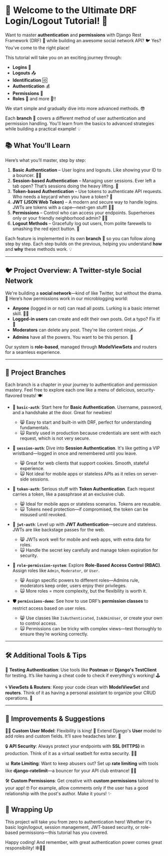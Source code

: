 # 🎉 Welcome to the Ultimate DRF Login/Logout Tutorial! 🚀

Want to master **authentication** and **permissions**  with Django Rest Framework (DRF) 🐍 while building an awesome social network API? 🐦 Yes? You’ve come to the right place!

This tutorial will take you on an exciting journey through:

- **Logins** 👤
- **Logouts** 📤
- **Identification** 🆔
- **Authentication** 💰
- **Permissions** 🔐
- **Roles** 👑 and more 🤗!!

We start simple and gradually dive into more advanced methods. 😎

Each **branch** 🌿 covers a different method of user authentication and permission handling. You'll learn from the basics to advanced strategies while building a practical example! 💡

## 📚 What You'll Learn

Here’s what you’ll master, step by step:

1. **Basic Authentication** – User logins and logouts. Like showing your ID to a bouncer. 🕵️‍♂️
2. **Session-based Authentication** – Managing user sessions. Ever left a tab open? That’s sessions doing the heavy lifting. 🍪
3. **Token-based Authentication** – Use tokens to authenticate API requests. Who needs a keycard when you have a token? 🔑
4. **JWT (JSON Web Token)** – A modern and secure way to handle logins. JWTs are tokens with a cape—next-gen stuff! 🦸‍♂️
5. **Permissions** – Control who can access your endpoints. Superheroes only or your friendly neighborhood admin? 🦸‍♀️
6. **Logout Methods** – Gracefully log out users, from polite farewells to smashing the red eject button. 👋

Each feature is implemented in its own **branch** 🌱 so you can follow along step by step. Each step builds on the previous, helping you understand **how** and **why** these methods work. 💡

---

## 🐦 Project Overview: A Twitter-style Social Network

We're building a **social network**—kind of like Twitter, but without the drama. 🎉 Here’s how permissions work in our microblogging world:

- **Anyone** (logged in or not) can read all posts. Lurking is a basic internet skill. 🕵️‍♂️
- **Logged-in users** can create and edit their own posts. Got a typo? Fix it! 📝
- **Moderators** can delete any post. They're like content ninjas. 🗡️
- **Admins** have all the powers. You want to be this person. 👑

Our system is **role-based**, managed through **ModelViewSets** and routers for a seamless experience.

---

## 🌿 Project Branches

Each branch is a chapter in your journey to authentication and permission mastery. Feel free to explore each one like a menu of delicious, security-flavored treats! 🍽️

- 🏁 **`basic-auth`**: Start here for **Basic Authentication**. Username, password, and a handshake at the door. Great for newbies!
  - 😸 Easy to start and built-in with DRF, perfect for understanding fundamentals.
  - 🙀 Rarely used in production because credentials are sent with each request, which is not very secure.

- 🍪 **`session-auth`**: Dive into **Session Authentication**. It's like getting a VIP wristband—logged in once and remembered until you leave.
  - 😸 Great for web clients that support cookies. Smooth, stateful experience.
  - 🙀 Not ideal for mobile apps or stateless APIs as it relies on server-side sessions.

- 🔑 **`token-auth`**: Serious stuff with **Token Authentication**. Each request carries a token, like a passphrase at an exclusive club.
  - 😸 Ideal for mobile apps or stateless scenarios. Tokens are reusable.
  - 🙀 Tokens need protection—if compromised, the token can be misused until revoked.

- 🤘 **`jwt-auth`**: Level up with **JWT Authentication**—secure and stateless. JWTs are like backstage passes for the web.
  - 😸 JWTs work well for mobile and web apps, with extra data for roles.
  - 🙀 Handle the secret key carefully and manage token expiration for security.

- 🎯 **`role-permission-system`**: Explore **Role-Based Access Control (RBAC)**. Assign roles like `Admin`, `Moderator`, or `User`.
  - 😸 Assign specific powers to different roles—Admins rule, moderators keep order, users enjoy their privileges.
  - 🙀 More roles = more complexity, but the flexibility is worth it.

- 🛡️ **`permissions-demo`**: See how to use DRF’s **permission classes** to restrict access based on user roles.
  - 😸 Use classes like `IsAuthenticated`, `IsAdminUser`, or create your own to control access.
  - 🙀 Permissions can be tricky with complex views—test thoroughly to ensure they’re working correctly.

---

## 🛠️ Additional Tools & Tips

🧪 **Testing Authentication**: Use tools like **Postman** or **Django's TestClient** for testing. It’s like having a cheat code to check if everything's working! 🕹️

🌀 **ViewSets & Routers**: Keep your code clean with **ModelViewSet** and **routers**. Think of it as having a personal assistant to organize your CRUD operations. 🚦

---

## 🚀 Improvements & Suggestions

🧑‍🎨 **Custom User Model**: Flexibility is king! 👑 Extend Django's **User** model to add roles and custom fields. It’ll save headaches later. 📜

🔒 **API Security**: Always protect your endpoints with **SSL (HTTPS)** in production. Think of it as a virtual seatbelt for extra security. 🚗💨

📊 **Rate Limiting**: Want to keep abusers out? Set up **rate limiting** with tools like **django-ratelimit**—a bouncer for your API club entrance! 🕺🚫

🛠️ **Custom Permissions**: Get creative with **custom permissions** tailored to your app! 🤓 For example, allow comments only if the user has a good relationship with the post's author. Make it yours! ✨

## 🎉 Wrapping Up

This project will take you from zero to authentication hero! Whether it's basic login/logout, session management, JWT-based security, or role-based permissions—this tutorial has you covered.

Happy coding! And remember, with great authentication power comes great responsibility! 🕸️🦸‍♂️
